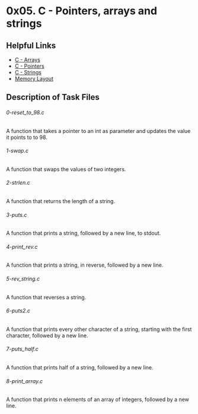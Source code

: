 # 0x05. C - Pointers, arrays and strings

## Helpful Links
* [C - Arrays](https://www.tutorialspoint.com/cprogramming/c_arrays.htm)
* [C - Pointers](https://www.tutorialspoint.com/cprogramming/c_pointers.htm)
* [C - Strings](https://intranet.alxswe.com/projects/216?context_curriculum_id=1)
* [Memory Layout](https://aticleworld.com/memory-layout-of-c-program/)

## Description of Task Files

<h6>0-reset_to_98.c</h6>
A function that takes a pointer to an int as parameter and updates the value it points to to 98.

<h6>1-swap.c</h6>
A function that swaps the values of two integers.

<h6>2-strlen.c</h6>
A function that returns the length of a string.

<h6>3-puts.c</h6>
A function that prints a string, followed by a new line, to stdout.

<h6>4-print_rev.c</h6>
A function that prints a string, in reverse, followed by a new line.

<h6>5-rev_string.c</h6>
A function that reverses a string.

<h6>6-puts2.c</h6>
A function that prints every other character of a string, starting with the first character, followed by a new line.

<h6>7-puts_half.c</h6>
A function that prints half of a string, followed by a new line.

<h6>8-print_array.c</h6>
A  function that prints n elements of an array of integers, followed by a new line.
<h6></h6>

